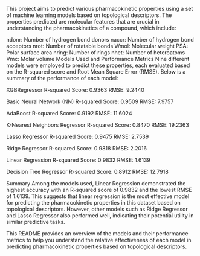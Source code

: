 This project aims to predict various pharmacokinetic properties using a set of machine learning models based on topological descriptors. The properties predicted are molecular features that are crucial in understanding the pharmacokinetics of a compound, which include:

ndonr: Number of hydrogen bond donors
naccr: Number of hydrogen bond acceptors
nrot: Number of rotatable bonds
Wmol: Molecular weight
PSA: Polar surface area
nring: Number of rings
nhet: Number of heteroatoms
Vmc: Molar volume
Models Used and Performance Metrics
Nine different models were employed to predict these properties, each evaluated based on the R-squared score and Root Mean Square Error (RMSE). Below is a summary of the performance of each model:

XGBRegressor
R-squared Score: 0.9363
RMSE: 9.2440

Basic Neural Network (NN)
R-squared Score: 0.9509
RMSE: 7.9757

AdaBoost
R-squared Score: 0.9192
RMSE: 11.6024

K-Nearest Neighbors Regressor
R-squared Score: 0.8470
RMSE: 19.2363

Lasso Regressor
R-squared Score: 0.9475
RMSE: 2.7539

Ridge Regressor
R-squared Score: 0.9818
RMSE: 2.2016

Linear Regression
R-squared Score: 0.9832
RMSE: 1.6139

Decision Tree Regressor
R-squared Score: 0.8912
RMSE: 12.7918

Summary
Among the models used, Linear Regression demonstrated the highest accuracy with an R-squared score of 0.9832 and the lowest RMSE of 1.6139. This suggests that linear regression is the most effective model for predicting the pharmacokinetic properties in this dataset based on topological descriptors. However, other models such as Ridge Regressor and Lasso Regressor also performed well, indicating their potential utility in similar predictive tasks.

This README provides an overview of the models and their performance metrics to help you understand the relative effectiveness of each model in predicting pharmacokinetic properties based on topological descriptors.
